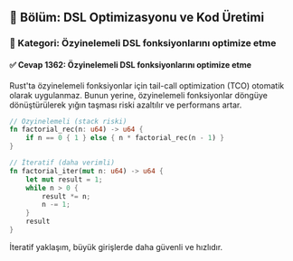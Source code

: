 ## 📘 Bölüm: DSL Optimizasyonu ve Kod Üretimi  
### 🔹 Kategori: Özyinelemeli DSL fonksiyonlarını optimize etme  
#### ✅ Cevap 1362: Özyinelemeli DSL fonksiyonlarını optimize etme

Rust'ta özyinelemeli fonksiyonlar için tail-call optimization (TCO) otomatik olarak uygulanmaz. Bunun yerine, özyinelemeli fonksiyonlar döngüye dönüştürülerek yığın taşması riski azaltılır ve performans artar.

```rust
// Özyinelemeli (stack riski)
fn factorial_rec(n: u64) -> u64 {
    if n == 0 { 1 } else { n * factorial_rec(n - 1) }
}

// İteratif (daha verimli)
fn factorial_iter(mut n: u64) -> u64 {
    let mut result = 1;
    while n > 0 {
        result *= n;
        n -= 1;
    }
    result
}
```
İteratif yaklaşım, büyük girişlerde daha güvenli ve hızlıdır.

